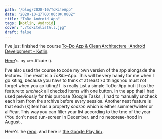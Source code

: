 ```yaml
---
path: "/blog/2020-10/ToKiteApp"
date: "2020-10-27T00:00:00.000Z"
title: "ToDo Android App"
tags: [Kotlin, Android]
cover: "./tokitelistAll.jpg"
draft: false
---
```


I've just finished the course [To-Do App & Clean Architecture -Android Development - Kotlin](https://www.udemy.com/course/to-do-app-clean-architecture-android-development-kotlin/). 

[Here]("https://www.nikoop.de/static/2e7cbc6f93033386e66b6369f6262cfd/udemyCertificate_ToDoAppKotlin.pdf")'s my certificate :).

I've also used the course to code my own version of the app alongside the lectures. The result is a _ToKite_-App. This will be very handy for me when I go kiting, because you have to think of at least 20 things you must not forget when you go kiting! 
It is really just a simple ToDo-App but it has the feature to _uncheck_ all checked items with one button. In the app that I had used previously for this purpose (Google Tasks), I had to manually uncheck each item from the archive before every session.
Another neat feature is that each (k)item has a property _season_ which is either summer/winter or allYear. This way you can filter your list according to the time of the year (You don't need sun-screen in December, and no neoprene-hood in August).

Here's the [repo](https://github.com/PremKolar/Kitems). 
And here is [the Google Play link](https://play.google.com/store/apps/details?id=com.nk.com.nk.tokitelist).